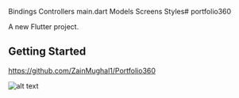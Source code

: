 Bindings
Controllers
main.dart
Models
Screens
Styles# portfolio360

A new Flutter project.

## Getting Started

https://github.com/ZainMughal1/Portfolio360

![alt text](https://github.com/ZainMughal1/Portfolio360/1.jpeg)
